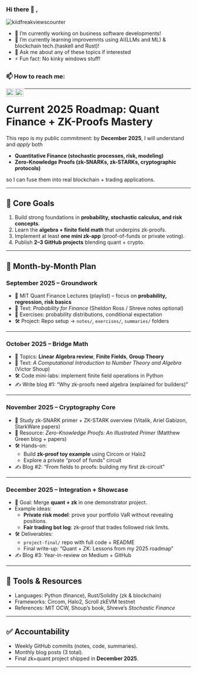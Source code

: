 ### Hi there 👋 ,

<img src="https://komarev.com/ghpvc/?username=kiidfreak&style=plastic&label=PROFILE+VIEWS&color=grey" alt="kiidfreakviewscounter" />

- 🔭 I’m currently working on business software developments!
- 🌱 I’m currently learning improvemnts using AI(LLMs and ML) & blockchain tech.(haskell and Rust)!
- 💬 Ask me about any of these topics if interested
- ⚡ Fun fact: No kinky windows stuff!


### 📫 How to reach me:

<div >
    <a href="https://twitter.com/sirkirsm" target="_blank">
      <img align="left" alt="Immanuel's Twitter" width="22px" src="https://cdn.jsdelivr.net/gh/walkxcode/dashboard-icons@master/png/twitter.png" />
    </a>
    <a href="mailto:imaina671@gmail.com" target="_blank">
      <img align="left" alt="Immanuel's Email" width="22px" src="https://cdn.jsdelivr.net/gh/walkxcode/dashboard-icons@master/png/gmail.png" />
    </a>
</div>

---

# Current 2025 Roadmap: Quant Finance + ZK-Proofs Mastery

This repo is my public commitment: by **December 2025**, I will understand and *apply* both  
- **Quantitative Finance (stochastic processes, risk, modeling)**  
- **Zero-Knowledge Proofs (zk-SNARKs, zk-STARKs, cryptographic protocols)**  

so I can fuse them into real blockchain + trading applications.  

---

## 🎯 Core Goals
1. Build strong foundations in **probability, stochastic calculus, and risk concepts**.  
2. Learn the **algebra + finite field math** that underpins zk-proofs.  
3. Implement at least **one mini zk-app** (proof-of-funds or private voting).  
4. Publish **2–3 GitHub projects** blending quant + crypto.  

---

## 📆 Month-by-Month Plan

### **September 2025 – Groundwork**
- 📖 MIT Quant Finance Lectures (playlist) – focus on **probability, regression, risk basics**  
- 📘 Text: *Probability for Finance* (Sheldon Ross / Shreve notes optional)  
- 🧮 Exercises: probability distributions, conditional expectation  
- 🛠️ Project: Repo setup → `notes/`, `exercises/`, `summaries/` folders  

---

### **October 2025 – Bridge Math**
- 📖 Topics: **Linear Algebra review**, **Finite Fields**, **Group Theory**  
- 📘 Text: *A Computational Introduction to Number Theory and Algebra* (Victor Shoup)  
- 🛠️ Code mini-labs: implement finite field operations in Python  
- ✍️ Write blog #1: “Why zk-proofs need algebra (explained for builders)”  

---

### **November 2025 – Cryptography Core**
- 📖 Study zk-SNARK primer + ZK-STARK overview (Vitalik, Ariel Gabizon, StarkWare papers)  
- 📘 Resource: *Zero-Knowledge Proofs: An Illustrated Primer* (Matthew Green blog + papers)  
- 🛠️ Hands-on:  
  - Build **zk-proof toy example** using Circom or Halo2  
  - Explore a private “proof of funds” circuit  
- ✍️ Blog #2: “From fields to proofs: building my first zk-circuit”  

---

### **December 2025 – Integration + Showcase**
- 🎯 Goal: Merge **quant + zk** in one demonstrator project.  
- Example ideas:  
  - **Private risk model**: prove your portfolio VaR without revealing positions.  
  - **Fair trading bot log**: zk-proof that trades followed risk limits.  
- 🛠️ Deliverables:  
  - `project-final/` repo with full code + README  
  - Final write-up: “Quant + ZK: Lessons from my 2025 roadmap”  
- ✍️ Blog #3: Year-in-review on Medium + GitHub  

---

## 🔧 Tools & Resources
- Languages: Python (finance), Rust/Solidity (zk & blockchain)  
- Frameworks: Circom, Halo2, Scroll zkEVM testnet  
- References: MIT OCW, Shoup’s book, Shreve’s *Stochastic Finance*  

---

## ✅ Accountability
- Weekly GitHub commits (notes, code, summaries).  
- Monthly blog posts (3 total).  
- Final zk+quant project shipped in **December 2025**.  

---
